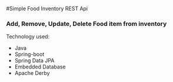 #Simple Food Inventory REST Api

### Add, Remove, Update, Delete Food item from inventory

Technology used:
- Java
- Spring-boot
- Spring Data JPA
- Embedded Database
- Apache Derby